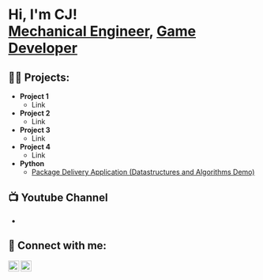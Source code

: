 <h1>Hi, I'm CJ! <br/><a href="https://www.linkedin.com/in/css21/">Mechanical Engineer</a>, <a href="https://www.youtube.com/@Jeev_">Game Developer</a>

<h2>👨‍💻 Projects:</h2>

- <b>Project 1 </b>
  - Link
- <b>Project 2</b>
  - Link <b><i></b></i>
- <b>Project 3</b>
  - Link
- <b>Project 4</b>
  - Link
- <b>Python</b>
  - [Package Delivery Application (Datastructures and Algorithms Demo)](https://github.com/joshmadakor1/Package-Delivery-Pathfinding-Algorithm)

<h2>📺 Youtube Channel</h2>

- 

<h2> 🤳 Connect with me:</h2>

[<img align="left" alt="JoshMadakor | YouTube" width="22px" src="https://cdn.jsdelivr.net/npm/simple-icons@v3/icons/youtube.svg" />][youtube]
[<img align="left" alt="JoshMadakor | LinkedIn" width="22px" src="https://cdn.jsdelivr.net/npm/simple-icons@v3/icons/linkedin.svg" />][linkedin]


[youtube]: https://www.youtube.com/@Jeev_
[linkedin]: https://www.linkedin.com/in/css21/

